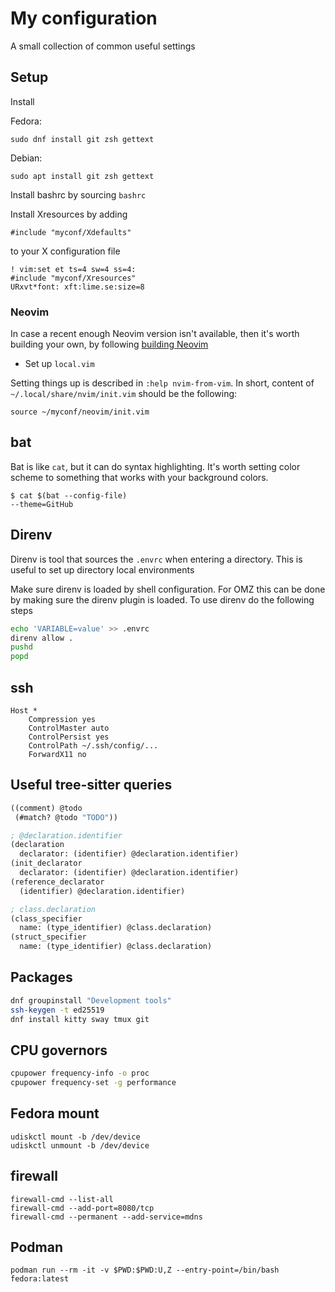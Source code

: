 # My configuration
A small collection of common useful settings

## Setup
Install

Fedora:
```
sudo dnf install git zsh gettext
```

Debian:
```
sudo apt install git zsh gettext
```


Install bashrc by sourcing `bashrc`

Install Xresources by adding
```
#include "myconf/Xdefaults"
```

to your X configuration file
```
! vim:set et ts=4 sw=4 ss=4:
#include "myconf/Xresources"
URxvt*font: xft:lime.se:size=8
```

### Neovim
In case a recent enough Neovim version isn't available, then it's worth
building your own, by following [building Neovim](docs/building-neovim.md)

- Set up `local.vim`

Setting things up is described in `:help nvim-from-vim`. In short, content of `~/.local/share/nvim/init.vim` should be the following:
```
source ~/myconf/neovim/init.vim
```

## bat
Bat is like `cat`, but it can do syntax highlighting. It's worth setting color scheme to 
something that works with your background colors.

```
$ cat $(bat --config-file)
--theme=GitHub
```

## Direnv
Direnv is tool that sources the `.envrc` when entering a directory. This is useful to set up
directory local environments

Make sure direnv is loaded by shell configuration. For OMZ this can be done by making sure the
direnv plugin is loaded. To use direnv do the following steps
```sh
echo 'VARIABLE=value' >> .envrc
direnv allow .
pushd
popd
```

## ssh
```
Host *
    Compression yes
    ControlMaster auto
    ControlPersist yes
    ControlPath ~/.ssh/config/...
    ForwardX11 no
```

## Useful tree-sitter queries
```scheme
((comment) @todo
 (#match? @todo "TODO"))

; @declaration.identifier
(declaration
  declarator: (identifier) @declaration.identifier)
(init_declarator
  declarator: (identifier) @declaration.identifier)
(reference_declarator 
  (identifier) @declaration.identifier)

; class.declaration
(class_specifier
  name: (type_identifier) @class.declaration)
(struct_specifier
  name: (type_identifier) @class.declaration)
```

## Packages
```sh
dnf groupinstall "Development tools"
ssh-keygen -t ed25519
dnf install kitty sway tmux git 
```

## CPU governors
```sh
cpupower frequency-info -o proc
cpupower frequency-set -g performance
```

## Fedora mount
```
udiskctl mount -b /dev/device
udiskctl unmount -b /dev/device
```

## firewall
```
firewall-cmd --list-all
firewall-cmd --add-port=8080/tcp
firewall-cmd --permanent --add-service=mdns
```

## Podman
```
podman run --rm -it -v $PWD:$PWD:U,Z --entry-point=/bin/bash fedora:latest
```

<!-- vim: set et ts=2 sw=2 ss=2 tw=100 : -->
